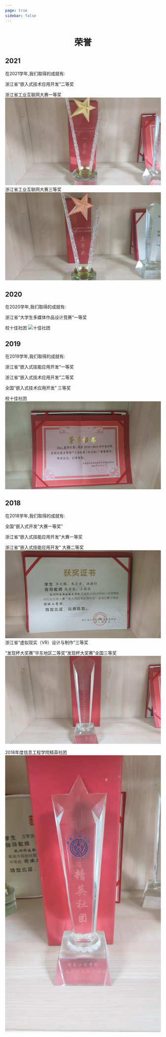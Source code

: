 ```yaml
---
page: true
sidebar: false
---
```


<h1 align="center">荣誉</h1>

## 2021
在2021学年,我们取得的成就有:

浙江省“嵌入式技术应用开发”二等奖

浙江省工业互联网大赛一等奖
![工互一](./image/6.jpeg)
浙江省工业互联网大赛三等奖
![工互三](./image/5.jpeg)
## 2020
在2020学年,我们取得的成就有:

浙江省“大学生多媒体作品设计竞赛”一等奖

校十佳社团
![十佳社团](./image/4,jpeg)
## 2019
在2019学年,我们取得的成就有:

浙江省“嵌入式技能应用开发”一等奖

浙江省“嵌入式技术应用开发”二等奖

全国“嵌入式技术应用开发” 三等奖

校十佳社团
![十佳社团](./image/2.jpeg)
## 2018
在2018学年,我们取得的成就有:

全国“嵌入式开发”大赛一等奖”

浙江省“嵌入式技能应用开发”大赛一等奖

浙江省“嵌入式技能应用开发” 大赛二等奖
![嵌入](./image/7.jpeg)
浙江省“虚拟现实（VR）设计与制作”三等奖

“发现杯大奖赛”华东地区二等奖“发现杯大奖赛”全国三等奖
![技能](./image/8.jpeg)

2018年度信息工程学院精英社团
![精英社团](./image/1.jpeg)
